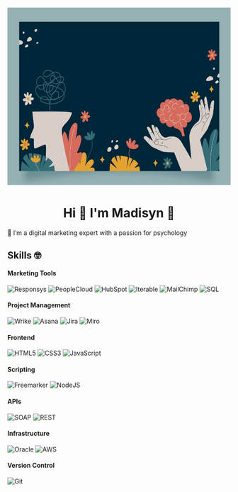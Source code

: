 <h1 align='center' style='"border-bottom:0px"'>
<img src="https://github.com/madberns/madberns/blob/main/github_noggin_4.jpg" alt="Header banner for madberns" height="400">
<h1 align='center' style='"border-bottom:0px"'> Hi 👋 I'm Madisyn 🌻</h1>

👀 I’m a digital marketing expert with a passion for psychology

## Skills 🤓
#### Marketing Tools
<img alt="Responsys" src="https://img.shields.io/badge/Responsys-F80000?style=for-the-badge&logo=oracle&logoColor=white"/> <img alt="PeopleCloud" src="https://img.shields.io/badge/PeopleCloud-007ACC?style=for-the-badge"/> <img alt="HubSpot" src="https://img.shields.io/badge/HubSpot-FF7A59?style=for-the-badge&logo=hubspot&logoColor=white"/> <img alt="Iterable" src="https://img.shields.io/badge/Iterable-7324A9?style=for-the-badge"/> <img alt="MailChimp" src="https://img.shields.io/badge/MailChimp-FFE01B?style=for-the-badge&logo=mailchimp&logoColor=black"/> <img alt="SQL" src="https://img.shields.io/badge/sql-4479A1?style=for-the-badge&logo=mysql&logoColor=black"/>

#### Project Management
<img alt="Wrike" src="https://img.shields.io/badge/Wrike-83B81A?style=for-the-badge&logo=wrike&logoColor=white"/> <img alt="Asana" src="https://img.shields.io/badge/Asana-F06A6A?style=for-the-badge&logo=asana&logoColor=white"/> <img alt="Jira" src="https://img.shields.io/badge/Jira-0052CC?style=for-the-badge&logo=Jira&logoColor=white"/> <img alt="Miro" src="https://img.shields.io/badge/Miro-#ECD53F?style=for-the-badge&logo=Jira&logoColor=black"/> 

#### Frontend
<img alt="HTML5" src="https://img.shields.io/badge/HTML5-E34F26?style=for-the-badge&logo=html5&logoColor=white"/> <img alt="CSS3" src="https://img.shields.io/badge/CSS3-1572B6?style=for-the-badge&logo=css3&logoColor=white"/>
<img alt="JavaScript" src="https://img.shields.io/badge/JavaScript-F7DF1E?style=for-the-badge&logo=javascript&logoColor=black"/>

#### Scripting
<img alt="Freemarker" src="https://img.shields.io/badge/freemarker-326CAC?style=for-the-badge&logo=apachefreemarker&logoColor=black"/> <img alt="NodeJS" src="https://img.shields.io/badge/Node.js-43853D?style=for-the-badge&logo=node.js&logoColor=white"/> 

#### APIs
<img alt="SOAP" src="https://img.shields.io/badge/SOAP-F7DF1E?style=for-the-badge"/> <img alt="REST" src="https://img.shields.io/badge/REST-000000?style=for-the-badge"/>

#### Infrastructure
<img alt="Oracle" src="https://img.shields.io/badge/OCI-F80000?style=for-the-badge&logo=oracle&logoColor=white"/> <img alt="AWS" src="https://img.shields.io/badge/AWS-FF9900?style=for-the-badge&logo=aws&logoColor=white"/> 

#### Version Control
<img alt="Git" src="https://img.shields.io/badge/git%20-%23F05033.svg?&style=for-the-badge&logo=git&logoColor=white"/>

<!---
madberns/madberns is a ✨ special ✨ repository because its `README.md` (this file) appears on your GitHub profile.
You can click the Preview link to take a look at your changes.
--->
